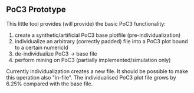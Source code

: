 ## PoC3 Prototype

This little tool provides (will provide) the basic PoC3 functionality:

1. create a synthetic/artificial PoC3 base plotfile (pre-individualization)
2. individualize an arbitrary (correctly padded) file into a PoC3 plot bound to a certain numericId
3. de-individualize PoC3 -> base file
4. perform mining on PoC3 (partially implemented/simulation only)

Currently individualization creates a new file. It should be possible
to make this operation also "in-file". The individualised PoC3 plot
file grows by 6.25% compared with the base file.


